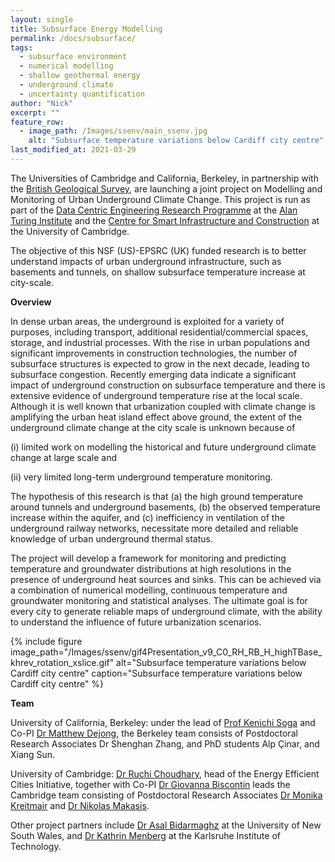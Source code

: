 ```yaml
---
layout: single
title: Subsurface Energy Modelling
permalink: /docs/subsurface/
tags:
  - subsurface environment
  - numerical modelling
  - shallow geothermal energy
  - underground climate
  - uncertainty quantification
author: "Nick"
excerpt: ""
feature_row:
  - image_path: /Images/ssenv/main_ssenv.jpg
    alt: "Subsurface temperature variations below Cardiff city centre"
last_modified_at: 2021-03-29
---
```



The Universities of Cambridge and California, Berkeley, in partnership with the [British Geological Survey](https://www.bgs.ac.uk/), are launching a joint project on Modelling and Monitoring of Urban Underground Climate Change. This project is run as part of the [Data Centric Engineering Research Programme](https://www.turing.ac.uk/research/research-programmes/data-centric-engineering) at the [Alan Turing Institute](https://www.turing.ac.uk/) and the [Centre for Smart Infrastructure and Construction](https://www-smartinfrastructure.eng.cam.ac.uk/) at the University of Cambridge.

The objective of this NSF (US)-EPSRC (UK) funded research is to better understand impacts of urban underground infrastructure, such as basements and tunnels, on shallow subsurface temperature increase at city-scale.

 

**Overview**

In dense urban areas, the underground is exploited for a variety of purposes, including transport, additional residential/commercial spaces, storage, and industrial processes. With the rise in urban populations and significant improvements in construction technologies, the number of subsurface structures is expected to grow in the next decade, leading to subsurface congestion. Recently emerging data indicate a significant impact of underground construction on subsurface temperature and there is extensive evidence of underground temperature rise at the local scale. Although it is well known that urbanization coupled with climate change is amplifying the urban heat island effect above ground, the extent of the underground climate change at the city scale is unknown because of

(i) limited work on modelling the historical and future underground climate change at large scale and

(ii) very limited long-term underground temperature monitoring.

The hypothesis of this research is that (a) the high ground temperature around tunnels and underground basements, (b) the observed temperature increase within the aquifer, and (c) inefficiency in ventilation of the underground railway networks, necessitate more detailed and reliable knowledge of urban underground thermal status.

The project will develop a framework for monitoring and predicting temperature and groundwater distributions at high resolutions in the presence of underground heat sources and sinks. This can be achieved via a combination of numerical modelling, continuous temperature and groundwater monitoring and statistical analyses. The ultimate goal is for every city to generate reliable maps of underground climate, with the ability to understand the influence of future urbanization scenarios.
 
{% include figure image_path="/Images/ssenv/gif4Presentation_v9_C0_RH_RB_H_highTBase_khrev_rotation_xslice.gif" alt="Subsurface temperature variations below Cardiff city centre" caption="Subsurface temperature variations below Cardiff city centre" %}

**Team**

University of California, Berkeley: under the lead of [Prof Kenichi Soga](https://ce.berkeley.edu/people/faculty/soga) and Co-PI [Dr Matthew Dejong](https://ce.berkeley.edu/people/faculty/dejong), the Berkeley team consists of Postdoctoral Research Associates Dr Shenghan Zhang, and PhD students Alp Çinar, and Xiang Sun.

University of Cambridge: [Dr Ruchi Choudhary](http://www.eng.cam.ac.uk/profiles/rc488), head of the Energy Efficient Cities Initiative, together with Co-PI [Dr Giovanna Biscontin](https://www-geo.eng.cam.ac.uk/directory/dr-giovanna-biscontin) leads the Cambridge team consisting of Postdoctoral Research Associates [Dr Monika Kreitmair](https://eeci.github.io/home/docs/people/monikak/) and [Dr Nikolas Makasis](https://eeci.github.io/home/docs/people/nick/).

Other project partners include [Dr Asal Bidarmaghz](https://www.unsw.edu.au/engineering/our-people/asal-bidarmaghz) at the University of New South Wales, and [Dr Kathrin Menberg](https://www.agw.kit.edu/176_5131.php) at the Karlsruhe Institute of Technology.
